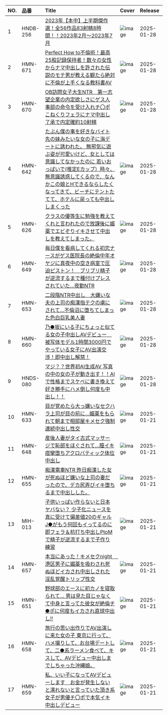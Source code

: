 |NO.|品番|Title|Cover|Release|
|:---|:---|:---|:---|:---|
1|HNDB-256|[2023年【本中】上半期傑作選！全56作品83射精8時間！！2023年2月～2023年7月](https://www.avmoive.top/index.php/archives/56838/)|![image](https://cdn.up-timely.com/image/25/content/77587/IuVqPOm62KuZbouIKqVYAo5bm3EI53HmYNmDFEj4.jpg)|2025-01-28
2|HMN-671|[Perfect How to不倫術！最高25股記録保持者！数々の女性からナマ中出しを許された伝説のモテ男が教える観たら絶対に不倫が上手くなる教科書AV](https://www.avmoive.top/index.php/archives/56837/)|![image](https://cdn.up-timely.com/image/25/content/77588/9WFBeHUOJuejTfxOUuwZ8IxqkOudOxQ8lik3xmt3.jpg)|2025-01-28
3|HMN-670|[OB訪問女子大生NTR　第一志望企業の内定欲しさにゲス人事部の命令を受け入れチ〇ポこねくりフェラにナマ中出し了承で内定確約10射精](https://www.avmoive.top/index.php/archives/56836/)|![image](https://cdn.up-timely.com/image/25/content/77582/CukKCgtYUvJXPMBwiQ76GGhjN8dlUIbGq3uswwpT.jpg)|2025-01-28
4|HMN-642|[たぶん僕の事を好きなバイト先の妹みたいな女の子に海デートに誘われた。 無邪気に遊ぶ姿が可愛いけど、女としては意識してなかったのに 若いおっぱいで(推定Eカップ）時々、無意識誘惑してくるので、なんかこの娘とHできるならしたくなってきて、ビーチにテントたてて、ホテルに戻っても中出ししまくった](https://www.avmoive.top/index.php/archives/56835/)|![image](https://cdn.up-timely.com/image/25/content/77585/DuN5x1uwXNKP3WJx7yAQdBVr9cu36rHtbdFBLwrA.jpg)|2025-01-28
5|HMN-626|[クラスの優等生に勉強を教えてくれと言われたので放課後に媚薬でエビぞりイキさせて中出しを教えてしまった。](https://www.avmoive.top/index.php/archives/56834/)|![image](https://cdn.up-timely.com/image/25/content/77590/vA1y1qclp6fq422N5OCNeFToUe16xJkqJnSzOBAZ.jpg)|2025-01-28
6|HMN-649|[毎日僕を看病してくれる初恋ナースがゲス医院長の絶倫中年オヤジに真夜中の空き病室で圧迫ピストン！　ブリブリ精子が逆流するまで種付けプレスされていた…夜勤NTR](https://www.avmoive.top/index.php/archives/56833/)|![image](https://cdn.up-timely.com/image/25/content/77583/1hPFu5njCQNHqzXuqibsRRsofbM4UHxV2VpfITEn.jpg)|2025-01-28
7|HMN-653|[二段階NTR中出し　大嫌いな夫の上司の痴漢指テクの虜にされて…不倫沼に堕ちてしまった色白巨乳美人妻](https://www.avmoive.top/index.php/archives/56832/)|![image](https://cdn.up-timely.com/image/25/content/77589/scccTgFzLNOLJDqD0Xo2J0wra86yt64y67mNw6kT.jpg)|2025-01-28
8|HMN-660|[乃●坂にいる子にちょっと似てる女の子中出しAVデビュー　被写体モデル1時間3000円でやっている女子にAV出演交渉！即中出し解禁！](https://www.avmoive.top/index.php/archives/56831/)|![image](https://cdn.up-timely.com/image/25/content/77584/hLcbY0F2bBrnGQercs1M3xS4XOQ5hPhNxH5THkDu.jpg)|2025-01-28
9|HNDS-080|[マジ？？世界初AI生成AV 写真の中の女の子が動き出す！！AIで性格までスケベに書き換えて好き勝手にハメ倒し何度も中出し！！](https://www.avmoive.top/index.php/archives/56830/)|![image](https://cdn.up-timely.com/image/25/content/77586/3F1yDWcU2IOkbc8FO46CQafWAyaQUg4lOKCWmFnh.jpg)|2025-01-28
10|HMN-633|[目が覚めたら大っ嫌いなセクハラ上司が目の前に…媚薬をもられて朝まで相部屋キメセク強制連続中出し性交](https://www.avmoive.top/index.php/archives/56542/)|![image](https://cdn.up-timely.com/image/25/content/77446/9dtm3MRuwVHR9KBMkNR5tyLhe2JukBP3odUdGiFM.jpg)|2025-01-21
11|HMN-648|[産後人妻がタイ古式マッサージで恥部をほぐされて…膣イキ痙攣堕ちアクロバティック体位中出し](https://www.avmoive.top/index.php/archives/56541/)|![image](https://cdn.up-timely.com/image/25/content/77445/kSXuxicy8n2ifzhrTGT73ovokpjEcqd1jmFcRciV.jpg)|2025-01-21
12|HMN-655|[痴漢電車NTR 昨日痴漢した女が死ぬほど嫌いな上司の妻だったので、デカ尻弄びイキ堕ちるまで中出しした。](https://www.avmoive.top/index.php/archives/56540/)|![image](https://cdn.up-timely.com/image/25/content/77448/sr7gc6NhAoOulCKQWiElL5pcH9gfb57E8pV2xa1Y.jpg)|2025-01-21
13|MIH-013|[子供いっぱい作らないと日本ヤバない？ 少子化ニュースを真に受けて偏差値20のギャルJ●がもう何回もイってるのに即フェラ＆杭打ち中出しPtoMで精子が逆流するまで子作り練習](https://www.avmoive.top/index.php/archives/56539/)|![image](https://cdn.up-timely.com/image/25/content/77449/zYsCQJRWx1kK8LybHmq0ytvPvyRIYMCCvWgG0nUT.jpg)|2025-01-21
14|HMN-657|[本当にあった！キメセクnight　 港区男子に媚薬を吸わされ死ぬほどイカされ中出しされた淫乱覚醒トリップ性交](https://www.avmoive.top/index.php/archives/56538/)|![image](https://cdn.up-timely.com/image/25/content/77443/IRgroEtwwWOfcaBdwG6u26sNP6eeXd9A9oMMyurm.jpg)|2025-01-21
15|HMN-651|[野球部のエースに初カノを寝取られて… 男は見た目じゃなくて中身と言ってた彼女が絶倫チ●ポに何度もイカされ直球中出し!!](https://www.avmoive.top/index.php/archives/56537/)|![image](https://cdn.up-timely.com/image/25/content/77447/kcoz6rDGAJlbkufEza8B54IqW3TQ29wgLVLtv6yK.jpg)|2025-01-21
16|HMN-658|[旅行の思い出作りでAV出演しに来た女の子 東京に行って、ハメ撮りして、お台場デートして、二●系ラーメン食べて、キスして、AVデビュー中出しまでしちゃった沖縄娘。](https://www.avmoive.top/index.php/archives/56536/)|![image](https://cdn.up-timely.com/image/25/content/77450/Hbw6W5qx279Uz89ocNjo7EZGYAEhrWSllR4Dztjh.jpg)|2025-01-21
17|HMN-659|[私、いい子になってAVデビューします　お金が発生しないと濡れないと言っていた頂き系女子が男優チ〇ポで本気イキ中出しデビュー](https://www.avmoive.top/index.php/archives/56535/)|![image](https://cdn.up-timely.com/image/25/content/77444/Ip6gf0kUbw84GoKfzYpxYH830fkUi0FS6NC6zsrp.jpg)|2025-01-21